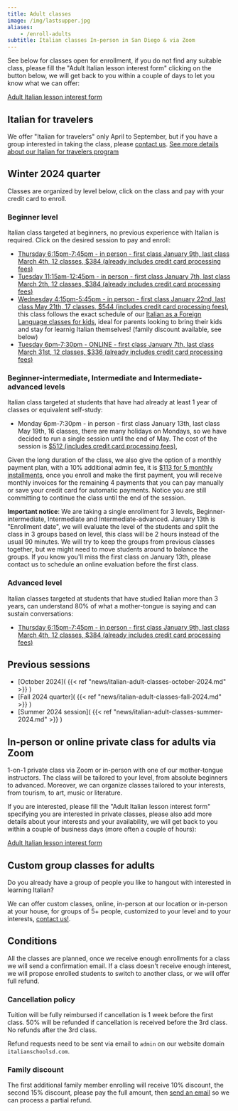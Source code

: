 ```yaml
---
title: Adult classes
image: /img/lastsupper.jpg
aliases:
    - /enroll-adults
subtitle: Italian classes In-person in San Diego & via Zoom
---
```


See below for classes open for enrollment, if you do not find any suitable class, please fill the "Adult Italian lesson interest form" clicking on the button below,
we will get back to you within a couple of days to let you know what we can offer:

<div class="tc">
<a href="https://forms.gle/LHR7Htpeb3mQzV838" class="btn raise">Adult Italian lesson interest form</a>
</div>

## Italian for travelers

We offer "Italian for travelers" only April to September, but if you have a group interested in taking the class, please [contact us](/contact).
[See more details about our Italian for travelers program](/travelers)


## Winter 2024 quarter

Classes are organized by level below, click on the class and pay with your credit card to enroll.

### Beginner level

Italian class targeted at beginners, no previous experience with Italian is required. Click on the desired session to pay and enroll:

* [Thursday 6:15pm-7:45pm - in person - first class January 9th, last class March 4th, 12 classes, $384 (already includes credit card processing fees)](https://link.waveapps.com/rs3cpy-9nf7jd)
* [Tuesday 11:15am-12:45pm - in person - first class January 7th, last class March 2th, 12 classes, $384 (already includes credit card processing fees)](https://link.waveapps.com/ru7esm-5gpbhs)
* [Wednesday 4:15pm-5:45pm - in person - first class January 22nd, last class May 21th, 17 classes, $544 (includes credit card processing fees)](https://link.waveapps.com/a79x8j-w79c4j), this class follows the exact schedule of our [Italian as a Foreign Language classes for kids](/classes), ideal for parents looking to bring their kids and stay for learnig Italian themselves! (family discount available, see below)
* [Tuesday 6pm-7:30pm - ONLINE - first class January 7th, last class March 31st, 12 classes, $336 (already includes credit card processing fees)](https://link.waveapps.com/q2pesj-jyvcm7)

### Beginner-intermediate, Intermediate and Intermediate-advanced levels

Italian class targeted at students that have had already at least 1 year of classes or equivalent self-study:

* Monday 6pm-7:30pm - in person - first class January 13th, last class May 19th, 16 classes, there are many holidays on Mondays, so we have decided to run a single session until the end of May. The cost of the session is [$512 (includes credit card processing fees)](https://link.waveapps.com/b92qf6-gejsnu), 

Given the long duration of the class, we also give the option of a monthly payment plan, with a 10% additional admin fee, it is [$113 for 5 monthly installments](https://link.waveapps.com/v85aqg-mnbn5c), once you enroll and make the first payment, you will receive monthly invoices for the remaining 4 payments that you can pay manually or save your credit card for automatic payments. Notice you are still committing to continue the class until the end of the session.

**Important notice**: We are taking a single enrollment for 3 levels, Beginner-intermediate, Intermediate and Intermediate-advanced. January 13th is "Enrollment date", we will evaluate the level of the students and split the class in 3 groups based on level, this class will be 2 hours instead of the usual 90 minutes. We will try to keep the groups from previous classes together, but we might need to move students around to balance the groups.
If you know you'll miss the first class on January 13th, please contact us to schedule an online evaluation before the first class.

### Advanced level

Italian classes targeted at students that have studied Italian more than 3 years, can understand 80% of what a mother-tongue is saying and can sustain conversations:

* [Thursday 6:15pm-7:45pm - in person - first class January 9th, last class March 4th, 12 classes, $384 (already includes credit card processing fees)](https://link.waveapps.com/m62u5y-rubnrc)

## Previous sessions

* [October 2024]( {{< ref "news/italian-adult-classes-october-2024.md" >}} )
* [Fall 2024 quarter]( {{< ref "news/italian-adult-classes-fall-2024.md" >}} )
* [Summer 2024 session]( {{< ref "news/italian-adult-classes-summer-2024.md" >}} )

## In-person or online private class for adults via Zoom

1-on-1 private class via Zoom or in-person with one of our mother-tongue instructors. The class will be tailored to your level, from absolute beginners to advanced. Moreover, we can organize classes tailored to your interests, from tourism, to art, music or literature.

If you are interested, please fill the "Adult Italian lesson interest form" specifying you are interested in private classes, please also add more details about your interests and your availability, we will get back to you within a couple of business days (more often a couple of hours):

<div class="tc">
<a href="https://forms.gle/LHR7Htpeb3mQzV838" class="btn raise">Adult Italian lesson interest form</a>
</div>

## Custom group classes for adults

Do you already have a group of people you like to hangout with interested in learning Italian?

We can offer custom classes, online, in-person at our location or in-person at your house, for groups of 5+ people, customized to your level and to your interests, [contact us!](/contact).

## Conditions

All the classes are planned, once we receive enough enrollments for a class we will send a confirmation email. If a class doesn't receive enough interest, we will propose enrolled students to switch to another class, or we will offer full refund.

### Cancellation policy

Tuition will be fully reimbursed if cancellation is 1 week before the first class.
50% will be refunded if cancellation is received before the 3rd class. No refunds after the 3rd class.

Refund requests need to be sent via email to `admin` on our website domain `italianschoolsd.com`.

### Family discount

The first additional family member enrolling will receive 10% discount, the second 15% discount, please pay the full amount, then [send an email](https://www.italianschoolsd.com/contact/) so we can process a partial refund.
